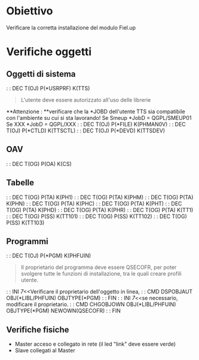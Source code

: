 # Obiettivo
Verificare la corretta installazione del modulo Fiel.up

# Verifiche oggetti
## Oggetti di sistema
 :  : DEC T(OJ) P(*USRPRF) K(TTS)
>L'utente deve essere autorizzato all'uso delle librerie

**Attenzione : **verificare che la *JOBD dell'utente TTS sia compatibile con l'ambiente su cui si sta lavorando!
Se Smeup    *JobD = QGPL/SMEUP01
Se XXX      *JobD = QGPL/XXX
 :  : DEC T(OJ) P(*FILE) K(PHMAN0V)
 :  : DEC T(OJ) P(*CTLD) K(TTSCTL)
 :  : DEC T(OJ) P(*DEVD) K(TTSDEV)

## OAV
 :  : DEC T(OG) P(OA) K(CS)

## Tabelle
 :  : DEC T(OG) P(TA) K(PH1)
 :  : DEC T(OG) P(TA) K(PHM)
 :  : DEC T(OG) P(TA) K(PHN)
 :  : DEC T(OG) P(TA) K(PHC)
 :  : DEC T(OG) P(TA) K(PHT)
 :  : DEC T(OG) P(TA) K(PHD)
 :  : DEC T(OG) P(TA) K(PHR)
 :  : DEC T(OG) P(TA) K(TT1)
 :  : DEC T(OG) P(SS) K(TT101)
 :  : DEC T(OG) P(SS) K(TT102)
 :  : DEC T(OG) P(SS) K(TT103)

## Programmi
 :  : DEC T(OJ) P(*PGM) K(PHFUIN)
>Il proprietario del programma deve essere QSECOFR, per poter svolgere tutte le funzioni di installazione, tra le quali creare profili utente.

 :  : INI _7_<<Verificare il proprietario dell'oggetto in linea,
 :  : CMD DSPOBJAUT OBJ(*LIBL/PHFUIN) OBJTYPE(*PGM)
 :  : FIN
 :  : INI _7_<<se necessario, modificare il proprietario.
 :  : CMD CHGOBJOWN OBJ(*LIBL/PHFUIN) OBJTYPE(*PGM) NEWOWN(QSECOFR)
 :  : FIN

## Verifiche fisiche
 * Master acceso e collegato in rete (il led "link" deve essere verde)
 * Slave collegati al Master
